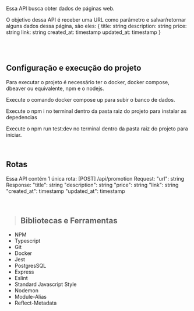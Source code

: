 Essa API busca obter dados de páginas web. 

O objetivo dessa API é receber uma URL como parâmetro e salvar/retornar alguns dados dessa página, são eles: 
{
  title: string
  description: string
  price: string
  link: string
  created_at: timestamp
  updated_at: timestamp
}

<br /><br />

## Configuração e execução do projeto

Para executar o projeto é necessário ter o docker, docker compose, dbeaver ou equivalente, npm e o nodejs. 

Execute o comando docker compose up para subir o banco de dados. 

Execute o npm i no terminal dentro da pasta raiz do projeto para instalar as depedencias

Execute o npm run test:dev no terminal dentro da pasta raiz do projeto para iniciar.

<br />

## Rotas

Essa API contém 1 única rota: 
[POST] /api/promotion
Request: "url": string
Response:   "title": string
            "description": string
            "price": string
            "link": string
            "created_at": timestamp
            "updated_at": timestamp

<br />

> ## Bibliotecas e Ferramentas

* NPM
* Typescript
* Git
* Docker
* Jest
* PostgresSQL
* Express
* Eslint
* Standard Javascript Style
* Nodemon
* Module-Alias
* Reflect-Metadata
